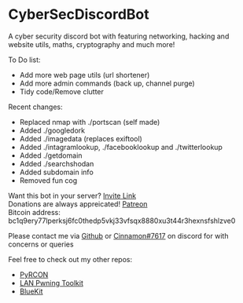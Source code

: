 # CyberSecDiscordBot

A cyber security discord bot with featuring networking, hacking and website utils, maths, cryptography and much more!

To Do list:  
* Add more web page utils (url shortener)
* Add more admin commands (back up, channel purge)
* Tidy code/Remove clutter

Recent changes:
* Replaced nmap with ./portscan (self made)
* Added ./googledork
* Added ./imagedata (replaces exiftool)
* Added ./intagramlookup, ./facebooklookup and ./twitterlookup
* Added ./getdomain
* Added ./searchshodan
* Added subdomain info
* Removed fun cog

Want this bot in your server? [Invite Link](https://bit.ly/3fGmftl)  
Donations are always appreicated! [Patreon](https://www.patreon.com/cinnamon1212)  
Bitcoin address: bc1q9ery77lperksj6fc0thedp5vkj33vfsqx8880xu3t44r3hexnsfshlzve0
  
Please contact me via [Github](https://github.com/Cinnamon1212/) or [Cinnamon#7617](https://discord.com/users/292382410530750466/) on discord for with concerns or queries

Feel free to check out my other repos:  
* [PyRCON](https://github.com/Cinnamon1212/PyRCON)
* [LAN Pwning Toolkit](https://github.com/Cinnamon1212/LAN_Pwning_Toolkit)
* [BlueKit](https://github.com/Cinnamon1212/BlueKit)
